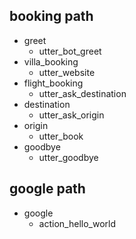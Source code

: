 ## booking path
* greet
  - utter_bot_greet
* villa_booking
   - utter_website
* flight_booking
  - utter_ask_destination
* destination
  - utter_ask_origin
* origin
  - utter_book
* goodbye
  - utter_goodbye
 
## google path
* google
  - action_hello_world